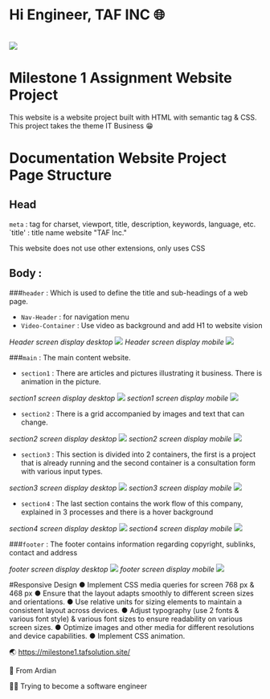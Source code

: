 # Hi Engineer, TAF INC 🌐

<br>
<img align="center" src="Assets/img/world.gif">

# Milestone 1 Assignment Website Project

<p>This website is a website project built with HTML with semantic tag & CSS. This project takes the theme IT Business 😁</p>

# Documentation Website Project Page Structure

## Head
`meta` : tag for charset, viewport, title, description, keywords, language, etc.
`title' : title name website "TAF Inc."
<p>This website does not use other extensions, only uses CSS</p>

## Body : 
###`header` : Which is used to define the title and sub-headings of a web page.
- `Nav-Header` : for navigation menu 
- `Video-Container` : Use video as background and add H1 to website vision

*Header screen display desktop*
<img src="Assets\img\1.JPG">
*Header screen display mobile*
<img src="Assets\img\2.JPG">

###`main` : The main content website.
- `section1` :  There are articles and pictures illustrating it business. There is animation in the picture.

*section1 screen display desktop*
<img src="Assets\img\3.JPG">
*section1 screen display mobile*
<img src="Assets\img\4.JPG">
- `section2` : There is a grid accompanied by images and text that can change.

*section2 screen display desktop*
<img src="Assets\img\5.JPG">
*section2 screen display mobile*
<img src="Assets\img\6.JPG">

- `section3` : 
This section is divided into 2 containers, the first is a project that is already running and the second container is a consultation form with various input types.

*section3 screen display desktop*
<img src="Assets\img\7.JPG">
*section3 screen display mobile*
<img src="Assets\img\8.JPG">

- `section4` : 
The last section contains the work flow of this company, explained in 3 processes and there is a hover background

*section4 screen display desktop*
<img src="Assets\img\9.JPG">
*section4 screen display mobile*
<img src="Assets\img\10.JPG">

###`footer` : The footer contains information regarding copyright, sublinks, contact and address

*footer screen display desktop*
<img src="Assets\img\11.JPG">
*footer screen display mobile*
<img src="Assets\img\12.JPG">

#Responsive Design
● Implement CSS media queries for screen 768 px & 468 px
● Ensure that the layout adapts smoothly to different screen sizes and orientations.
● Use relative units for sizing elements to maintain a consistent layout across devices.
● Adjust typography (use 2 fonts & various font style) & various font sizes to ensure readability on various screen sizes.
● Optimize images and other media for different resolutions and device capabilities.
● Implement CSS animation.


🌏 https://milestone1.tafsolution.site/
<p>🙌 From Ardian</p>
<p>👨‍💻 Trying to become a software engineer</p>


